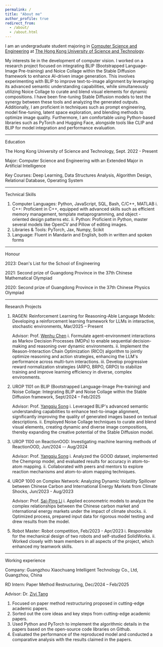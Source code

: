 ```yaml
---
permalink: /
title: "About me"
author_profile: true
redirect_from: 
  - /about/
  - /about.html
---
```


I am an undergraduate student majoring in [Computer Science and Engineering](https://cse.hkust.edu.hk/) at [The Hong Kong University of Science and Technology](https://www.hkust.edu.hk/).

My interests lie in the development of computer vision. I worked on a research project focused on integrating BLIP (Bootstrapped Language-Image Pre-training) and Noice Collage within the Stable Diffusion framework to enhance AI-driven image generation. This involves experimenting with BLIP to improve text-to-image alignment by leveraging its advanced semantic understanding capabilities, while simultaneously utilizing Noice Collage to curate and blend visual elements for dynamic compositions. I have been fine-tuning Stable Diffusion models to test the synergy between these tools and analyzing the generated outputs. Additionally, I am proficient in techniques such as prompt engineering, model fine-tuning, latent space exploration, and blending methods to optimize image quality. Furthermore, I am comfortable using Python-based libraries such as PyTorch and Hugging Face, alongside tools like CLIP and BLIP for model integration and performance evaluation.

------
Education

The Hong Kong University of Science and Technology,   Sept. 2022 - Present

Major: Computer Science and Engineering with an Extended Major in Artificial Intelligence

Key Courses: Deep Learning, Data Structures Analysis, Algorithm Design, Relational Database, Operating System

------
Technical Skills

1. Computer Languages: Python, JavaScript, SQL, Bash, C/C++, MATLAB
   i. C++: Proficient in C++, equipped with advanced skills such as efficient memory management, template metaprogramming, and object - oriented design patterns etc.
   ii. Python: Proficient in Python, master several models like OpenCV and Pillow of editing images.
2. Libraries & Tools: PyTorch, Jax, Numpy, Scikit
3. Language: Fluent in Mandarin and English, both in written and spoken forms

------
Honour

2023: Dean's List for the School of Engineering

2021: Second prize of Guangdong Province in the 37th Chinese Mathematical Olympiad

2020: Second prize of Guangdong Province in the 37th Chinese Physics Olympiad

------
Research Projects

1. RAGEN: Reinforcement Learning for Reasoning-Able Language Models: Developing a reinforcement learning framework for LLMs in interactive, stochastic environments, Mar/2025 – Present

   Advisor: Prof. [Wenhu Chen](https://wenhuchen.github.io/)
   i. Formulate agent-environment interactions as Markov Decision Processes (MDPs) to enable sequential decision-making and reasoning over dynamic environments.
   ii. Implement the Reason-Interaction Chain Optimization (RICO) algorithm to jointly optimize reasoning and action strategies, enhancing the LLM's performance across multi-turn interactions.
   iii. Develop progressive reward normalization strategies (ARPO, BRPO, GRPO) to stabilize training and improve learning efficiency in diverse, complex environments.
      
2. UROP 1101 on BLIP (Bootstrapped Language-Image Pre-training) and Noise Collage: Integrating BLIP and Noise Collage within the Stable Diffusion framework, Sept/2024 – Feb/2025
   
   Advisor: Prof. [Yangqiu Song](https://www.cse.ust.hk/~yqsong/)
   i. Leveraged BLIP's advanced semantic understanding capabilities to enhance text-to-image alignment, significantly improving the quality of generated images based on textual descriptions.
   ii. Employed Noise Collage techniques to curate and blend visual elements, creating dynamic and diverse image compositions, thereby expanding the creative potential of the Stable Diffusion model.
      
3. UROP 1100 on ReactionOOD: Investigating machine learning methods of ReactionOOD, Jun/2024 -- Aug/2024
      
   Advisor: Prof. [Yangqiu Song](https://www.cse.ust.hk/~yqsong/)
   i. Analyzed the GOOD dataset, implemented the Chemprop model, and evaluated results for accuracy in atom-to-atom mapping.
   ii. Collaborated with peers and mentors to explore reaction mechanisms and atom-to-atom mapping techniques.
      
4. UROP 1000 on Complex Network: Analyzing Dynamic Volatility Spillover between Chinese Carbon and International Energy Markets from Climate Shocks, Jun/2023 - Aug/2023
      
   Advisor: Prof. [Sai-Ping Li](https://physics.hkust.edu.hk/people/li-sai-ping-lishibing)
   i. Applied econometric models to analyze the complex relationships between the Chinese carbon market and international energy markets under the impact of climate shocks.
   ii. Optimized process, prepared input data for rigorous model testing and drew results from the model.

5. Robot Master: Robot competition, Feb/2023 - Apr/2023
   i. Responsible for the mechanical design of two robots and self-studied SolidWorks.
   ii. Worked closely with team members in all aspects of the project, which enhanced my teamwork skills.

------
Working experience

Company: Guangzhou Xiaochuang Intelligent Technology Co., Ltd, Guangzhou, China

RD Intern: Paper Method Restructuring, Dec/2024 – Feb/2025

Advisor: Dr. [Ziyi Tang](https://openreview.net/profile?id=~Ziyi_Tang1)

1. Focused on paper method restructuring proposed in cutting-edge academic papers.
2. Sorted out the core ideas and key steps from cutting-edge academic papers.
3. Used Python and PyTorch to implement the algorithmic details in the papers based on the open-source code libraries on Github.
4. Evaluated the performance of the reproduced model and conducted a comparative analysis with the results claimed in the papers.

